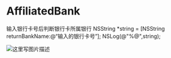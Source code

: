 # AffiliatedBank

输入银行卡号后判断银行卡所属银行
 NSString *string = [NSString returnBankName:@“输入的银行卡号”];
 NSLog(@"%@",string);
 
 
 
 
 ![这里写图片描述](https://thumbnail0.baidupcs.com/thumbnail/3c58de7db7590cfa998f326f6c79fb89?fid=640354981-250528-631112926953428&time=1516964400&rt=sh&sign=FDTAER-DCb740ccc5511e5e8fedcff06b081203-66qwXemSpOdSnxs8rX%2F%2FhkPxi6c%3D&expires=8h&chkv=0&chkbd=0&chkpc=&dp-logid=598393794734214003&dp-callid=0&size=c710_u400&quality=100&vuk=-&ft=video)
